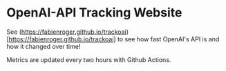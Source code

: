 # OpenAI-API Tracking Website

See (https://fabienroger.github.io/trackoai)[https://fabienroger.github.io/trackoai] to see how fast OpenAI's API is and how it changed over time!

Metrics are updated every two hours with Github Actions.
